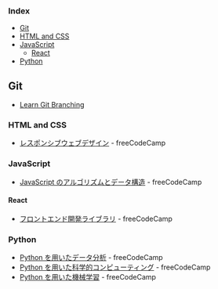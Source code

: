 ### Index

* [Git](#git)
* [HTML and CSS](#html-and-css)
* [JavaScript](#javascript)
    * [React](#react)
* [Python](#python)

## Git

* [Learn Git Branching](https://learngitbranching.js.org/?locale=ja)

### HTML and CSS

* [レスポンシブウェブデザイン](https://www.freecodecamp.org/japanese/learn/responsive-web-design) - freeCodeCamp


### JavaScript

* [JavaScript のアルゴリズムとデータ構造](https://www.freecodecamp.org/japanese/learn/javascript-algorithms-and-data-structures) - freeCodeCamp


#### React

* [フロントエンド開発ライブラリ](https://www.freecodecamp.org/japanese/learn/front-end-development-libraries) - freeCodeCamp


### Python

* [Python を用いたデータ分析](https://www.freecodecamp.org/japanese/learn/data-analysis-with-python) - freeCodeCamp
* [Python を用いた科学的コンピューティング](https://www.freecodecamp.org/japanese/learn/scientific-computing-with-python) - freeCodeCamp
* [Python を用いた機械学習](https://freecodecamp.org//japanese/learn/machine-learning-with-python) - freeCodeCamp
